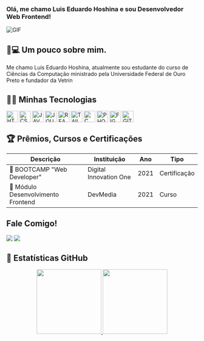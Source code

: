 ### Olá, me chamo Luis Eduardo Hoshina e sou Desenvolvedor Web Frontend!

![GIF](https://media4.giphy.com/media/iggT536JzcWrfoAfxi/giphy.gif?cid=790b7611aa9dfd30114303f4cbc92661f44595084e746f16&rid=giphy.gif&ct=g)

## 👦💻 Um pouco sobre mim.
<div>
  <p>Me chamo Luis Eduardo Hoshina, atualmente sou estudante do curso de Ciências da Computação ministrado pela Universidade Federal de Ouro Preto e fundador da Vetrin</p>
</div>

## 🚀🔥 Minhas Tecnologias
<div style="display: inline-block">
  <img align="center" alt="HTML5" height="30" src="https://cdn.jsdelivr.net/gh/devicons/devicon/icons/html5/html5-original.svg">
  <img align="center" alt="CSS3" height="30" src="https://cdn.jsdelivr.net/gh/devicons/devicon/icons/css3/css3-original.svg">
  <img align="center" alt="JAVASCRIPT" height="30" src="https://cdn.jsdelivr.net/gh/devicons/devicon/icons/javascript/javascript-original.svg">
  <img align="center" alt="JQUERY" height="30" src="https://cdn.jsdelivr.net/gh/devicons/devicon/icons/jquery/jquery-plain-wordmark.svg">
  <img align="center" alt="REACTJS" height="30" src="https://cdn.jsdelivr.net/gh/devicons/devicon/icons/react/react-original.svg">
  <img align="center" alt="TAILWINDCSS" height="30" src="https://cdn.jsdelivr.net/gh/devicons/devicon/icons/tailwindcss/tailwindcss-plain.svg">
  <img align="center" alt="C" height="30" src="https://cdn.jsdelivr.net/gh/devicons/devicon/icons/c/c-original.svg">
  <img align="center" alt="PHOTOSHOP" height="30" src="https://cdn.jsdelivr.net/gh/devicons/devicon/icons/photoshop/photoshop-plain.svg">
  <img align="center" alt="FIGMA" height="30" src="https://cdn.jsdelivr.net/gh/devicons/devicon/icons/figma/figma-original.svg" />
  <img align="center" alt="GIT" height="30" src="https://cdn.jsdelivr.net/gh/devicons/devicon/icons/git/git-original.svg"/>
</div><br>

## 🏆 Prêmios, Cursos e Certificações

Descrição | Instituição | Ano | Tipo
--------- | ----------- | --- | ----
🏅 BOOTCAMP "Web Developer" | Digital Innovation One | 2021 | Certificação
🏅 Módulo Desenvolvimento Frontend | DevMedia | 2021 | Curso

## Fale Comigo!
<div>
  <a href="https://api.whatsapp.com/send?phone=5512981774825&text=Bom%20dia%2C%20Luis!" target="_blank"><img src="https://img.shields.io/badge/WhatsApp-25D366?style=for-the-badge&logo=whatsapp&logoColor=white"></a>
  <a href="https://www.linkedin.com/in/duhoshina/" target="_blank"><img src="https://img.shields.io/badge/LinkedIn-0077B5?style=for-the-badge&logo=linkedin&logoColor=white"</a>
  <a href="" target="_blank"></a>
  <a href="" target="_blank"></a>
  <a href="" target="_blank"></a>
</div>

## 🧾 Estatísticas GitHub
<div align="center">
  <a href="https://github.com/duhoshina">
  <img height="170cm" src="https://github-readme-stats.vercel.app/api/top-langs/?username=duhoshina&layout=compact&langs_count=7&theme=dark"/>
  <img height="170cm" src="https://github-readme-stats.vercel.app/api?username=duhoshina&show_icons=true&theme=dark&include_all_commits=true&account_private=true"/>
</div>
